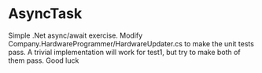 # AsyncTask

Simple .Net async/await exercise. Modify Company.HardwareProgrammer/HardwareUpdater.cs to make the unit tests pass.
A trivial implementation will work for test1, but try to make both of them pass.
Good luck
